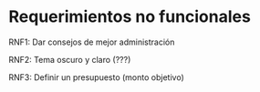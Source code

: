 # Requerimientos no funcionales

RNF1: Dar consejos de mejor administración

RNF2: Tema oscuro y claro (???)

RNF3: Definir un presupuesto (monto objetivo)
